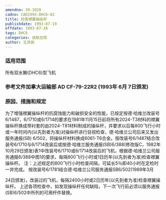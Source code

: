 ```yaml
---
amendno: 39-1028
cadno: CAD1993-DHC6-02
title: 检查襟翼操纵杆
publishdate: 1993-07-19
effdate: 1993-07-26
tags: DHC6
categories: 民航总局
author: 王彦田
---
```


### 适用范围 
所有双水獭(DHC6)型飞机

### 参考文件加拿大运输部 AD CF-79-22R2 (1993年 6月 7日颁发) 

### 原因、措施和规定 
为了增强襟翼操纵杆的抗腐蚀能力和破损安全的性能，已规定按德·哈维兰改装号6/1487，6/1710或6/1714的要求在1981年11月15日前将所有2024-T3材料的襟翼操纵杆换成带衬套的由2024-T81材料制成的操纵杆，并要求以后每800飞行小时或一年时间内(以先到者为准)对操纵杆进行目视检查，德·哈维兰公司后来又发出服务通报(SB) 6/502，将操纵杆材料换成6061-T6合金。按改装号6/1487结合改装号6/1710与6/1714改装后或按德·哈维兰服务通报(SB)6/388(修改版C，1982年10月29日颁发)表1中改装号6/1710或6/1714改装后的飞机，根据德·哈维兰公司服务通报6/388中图1的要求，每隔800飞行小时或1日历年(以先到者为准)检查襟翼操纵杆。 
    注：上述规定的800飞行小时检查间隔，可延长5％即40小时在定检时一并完成。 
    按改装号6/1781结合德·哈维兰公司服务通报SB6/502(1989年3月
  
24日颁发)，改装过的飞机，每隔2400小时或2日历年(以先到者为准)检查襟翼操纵杆。     上述各项检查中，如发现操纵杆任何缺陷，下一次飞行前必须以服务通报(SB)6/502中所列的可用杆件替换。
